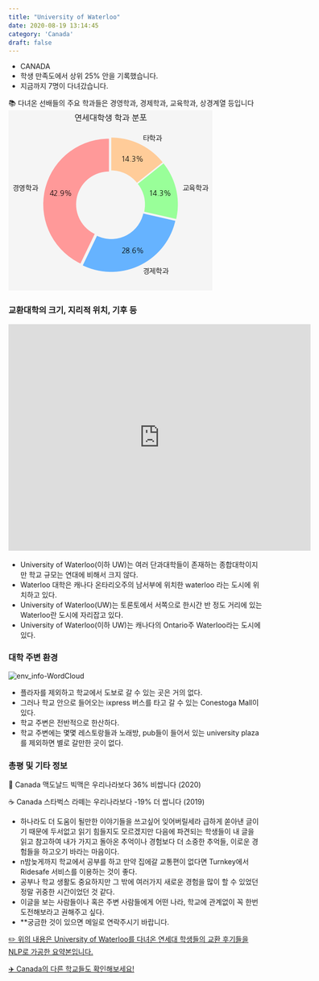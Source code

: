 ```yaml
---
title: "University of Waterloo"
date: 2020-08-19 13:14:45
category: 'Canada'
draft: false
---
```



* CANADA
* 학생 만족도에서 상위 25% 안을 기록했습니다.
* 지금까지 7명이 다녀갔습니다. 

📚 다녀온 선배들의 주요 학과들은 경영학과, 경제학과, 교육학과, 상경계열 등입니다
![department-info](../plots/CA000017.png)
### 교환대학의 크기, 지리적 위치, 기후 등
<iframe
width="600"
height="450"
frameborder="0" style="border:0"
src="https://www.google.com/maps/embed/v1/place?key=AIzaSyC9e1AME-pVmWC4hBpFdu5S4dKzyepa3HQ&q=University+of+Waterloo&center=43.4722854,-80.54485759999999&zoom=14" allowfullscreen>
</iframe>

* University of Waterloo(이하 UW)는 여러 단과대학들이 존재하는 종합대학이지만 학교 규모는 연대에 비해서 크지 않다.
* Waterloo 대학은 캐나다 온타리오주의 남서부에 위치한 waterloo 라는 도시에 위치하고 있다.
* University of Waterloo(UW)는 토론토에서 서쪽으로 한시간 반 정도 거리에 있는 Waterloo란 도시에 자리잡고 있다.
* University of Waterloo(이하 UW)는 캐나다의 Ontario주 Waterloo라는 도시에 있다.


### 대학 주변 환경

![env_info-WordCloud](../univ_wordclouds_okt/env_info/CA000017_env_info_okt.png)

* 플라자를 제외하고 학교에서 도보로 갈 수 있는 곳은 거의 없다.
* 그러나 학교 안으로 들어오는 ixpress 버스를 타고 갈 수 있는 Conestoga Mall이 있다.
* 학교 주변은 전반적으로 한산하다.
* 학교 주변에는 몇몇 레스토랑들과 노래방, pub들이 들어서 있는 university plaza를 제외하면 별로 갈만한 곳이 없다.


### 총평 및 기타 정보 
🍔 Canada 맥도날드 빅맥은 우리나라보다 36% 비쌉니다 (2020)

☕️ Canada 스타벅스 라떼는 우리나라보다 -19% 더 쌉니다 (2019)
* 하나라도 더 도움이 될만한 이야기들을 쓰고싶어 잊어버릴세라 급하게 쏟아낸 글이기 때문에 두서없고 읽기 힘들지도 모르겠지만 다음에 파견되는 학생들이 내 글을 읽고 참고하여 내가 가지고 돌아온 추억이나 경험보다 더 소중한 추억들, 이로운 경험들을 하고오기 바라는 마음이다.
* n밤늦게까지 학교에서 공부를 하고 만약 집에갈 교통편이 없다면 Turnkey에서 Ridesafe 서비스를 이용하는 것이 좋다.
* 공부나 학교 생활도 중요하지만 그 밖에 여러가지 새로운 경험을 많이 할 수 있었던 정말 귀중한 시간이었던 것 같다.
* 이글을 보는 사람들이나 혹은 주변 사람들에게 어떤 나라, 학교에 관계없이 꼭 한번 도전해보라고 권해주고 싶다.
* **궁금한 것이 있으면 메일로 연락주시기 바랍니다.


[✏️ 위의 내용은 University of Waterloo를 다녀온 연세대 학생들의 교환 후기들을 NLP로 가공한 요약본입니다.](http://oia.yonsei.ac.kr/partner/expReport.asp?ucode=CA000017&bgbn=A)

[✈️ Canada의 다른 학교들도 확인해보세요!](https://yonsei-exchange.netlify.app/?category=Canada)
